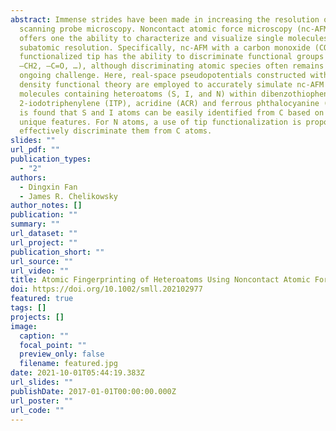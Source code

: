 ```yaml
---
abstract: Immense strides have been made in increasing the resolution of
  scanning probe microscopy. Noncontact atomic force microscopy (nc-AFM) now
  offers one the ability to characterize and visualize single molecules with
  subatomic resolution. Specifically, nc-AFM with a carbon monoxide (CO)
  functionalized tip has the ability to discriminate functional groups (–C=C–,
  –CH2, –C=O, …), although discriminating atomic species often remains as an
  ongoing challenge. Here, real-space pseudopotentials constructed within
  density functional theory are employed to accurately simulate nc-AFM images of
  molecules containing heteroatoms (S, I, and N) within dibenzothiophene (DBT),
  2-iodotriphenylene (ITP), acridine (ACR) and ferrous phthalocyanine (FePc). It
  is found that S and I atoms can be easily identified from C based on their
  unique features. For N atoms, a use of tip functionalization is proposed to
  effectively discriminate them from C atoms.
slides: ""
url_pdf: ""
publication_types:
  - "2"
authors:
  - Dingxin Fan
  - James R. Chelikowsky
author_notes: []
publication: ""
summary: ""
url_dataset: ""
url_project: ""
publication_short: ""
url_source: ""
url_video: ""
title: Atomic Fingerprinting of Heteroatoms Using Noncontact Atomic Force Microscopy
doi: https://doi.org/10.1002/smll.202102977
featured: true
tags: []
projects: []
image:
  caption: ""
  focal_point: ""
  preview_only: false
  filename: featured.jpg
date: 2021-10-01T05:44:19.383Z
url_slides: ""
publishDate: 2017-01-01T00:00:00.000Z
url_poster: ""
url_code: ""
---
```

